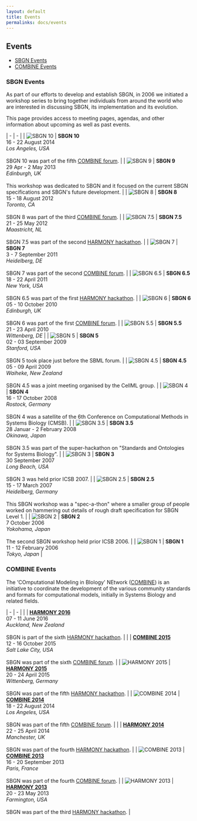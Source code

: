 ```yaml
---
layout: default
title: Events
permalinks: docs/events
---
```


## Events

*  [SBGN Events](#sbgn-events)
*  [COMBINE Events](#combine-events)

### SBGN Events

As part of our efforts to develop and establish SBGN, in 2006 we initiated a workshop series to bring together individuals from around the world who are interested in discussing SBGN, its implementation and its evolution.

This page provides access to meeting pages, agendas, and other information about upcoming as well as past events.

| - | - |
| ![SBGN 10](../images/events/SBGN10-100x100.jpg) | **SBGN 10**<br>16 - 22 August 2014<br>*Los Angeles, USA*<br><br>SBGN 10 was part of the fifth [COMBINE forum](http://co.mbine.org/events/COMBINE_2014). |
| ![SBGN 9](../images/events/SBGN9-100x100.png) | **SBGN 9**<br>29 Apr - 2 May 2013<br>*Edinburgh, UK*<br><br>This workshop was dedicated to SBGN and it focused on the current SBGN specifications and SBGN's future development. |
| ![SBGN 8](../images/events/SBGN8-100x100.jpg) | **SBGN 8**<br>15 - 18 August 2012<br>*Toronto, CA*<br><br>SBGN 8 was part of the third [COMBINE forum](http://co.mbine.org/events/COMBINE_2012). |
| ![SBGN 7.5](../images/events/SBGN7.5-100x100.jpg) | **SBGN 7.5**<br>21 - 25 May 2012<br>*Maastricht, NL*<br><br>SBGN 7.5 was part of the second [HARMONY hackathon](http://co.mbine.org/events/HARMONY_2012). |
| ![SBGN 7](../images/events/SBGN7-100x100.jpg) | **SBGN 7**<br>3 - 7 September 2011<br>*Heidelberg, DE*<br><br>SBGN 7 was part of the second [COMBINE forum](http://co.mbine.org/events/COMBINE_2011). |
| ![SBGN 6.5](../images/events/SBGN6.5-100x100.jpg) | **SBGN 6.5**<br>18 - 22 April 2011<br>*New York, USA*<br><br>SBGN 6.5 was part of the first [HARMONY hackathon](http://co.mbine.org/events/HARMONY_2011). |
| ![SBGN 6](../images/events/SBGN6-100x100.jpg) | **SBGN 6**<br>05 - 10 October 2010<br>*Edinburgh, UK*<br><br>SBGN 6 was part of the first [COMBINE forum](http://co.mbine.org/events/COMBINE_2010). |
| ![SBGN 5.5](../images/events/SBGN5.5-100x100.jpg) | **SBGN 5.5**<br>21 - 23 April 2010<br>*Wittenberg, DE* |
| ![SBGN 5](../images/events/SBGN5-100x100.jpg) | **SBGN 5**<br>02 - 03 September 2009<br>*Stanford, USA*<br><br>SBGN 5 took place just before the SBML forum. |
| ![SBGN 4.5](../images/events/SBGN4.5-100x100.jpg) | **SBGN 4.5**<br>05 - 09 April 2009<br>*Waiheke, New Zealand*<br><br>SBGN 4.5 was a joint meeting organised by the CellML group. |
| ![SBGN 4](../images/events/SBGN4-100x100.jpg) | **SBGN 4**<br>16 - 17 October 2008<br>*Rostock, Germany*<br><br>SBGN 4 was a satellite of the 6th Conference on Computational Methods in Systems Biology (CMSB). |
| ![SBGN 3.5](../images/events/SBGN3.5-100x100.jpg) | **SBGN 3.5**<br>28 Januar - 2 February 2008<br>*Okinawa, Japan*<br><br>SBGN 3.5 was part of the super-hackathon on "Standards and Ontologies for Systems Biology". |
| ![SBGN 3](../images/events/SBGN3-100x100.jpg) | **SBGN 3**<br>30 September 2007<br>*Long Beach, USA*<br><br>SBGN 3 was held prior ICSB 2007. |
| ![SBGN 2.5](../images/events/SBGN2.5-100x100.jpg) | **SBGN 2.5**<br>15 - 17 March 2007<br>*Heidelberg, Germany*<br><br>This SBGN workshop was a "spec-a-thon" where a smaller group of people worked on hammering out details of rough draft specification for SBGN Level 1. |
| ![SBGN 2](../images/events/SBGN2-100x100.jpg) | **SBGN 2**<br>7 October 2006<br>*Yokohama, Japan*<br><br>The second SBGN workshop held prior ICSB 2006. |
| ![SBGN 1](../images/events/SBGN1-100x100.jpg) | **SBGN 1**<br>11 - 12 February 2006<br>*Tokyo, Japan* |


### COMBINE Events

The 'COmputational Modeling in BIology' NEtwork ([COMBINE](http://co.mbine.org/)) is an initiative to coordinate the development of the various community standards and formats for computational models, initially in Systems Biology and related fields.

| - | - |
| | [**HARMONY 2016**](http://co.mbine.org/events/HARMONY_2016)<br>07 - 11 June 2016<br>*Auckland, New Zealand*<br><br>SBGN is part of the sixth [HARMONY hackathon](http://co.mbine.org/events/HARMONY_2016). |
| | [**COMBINE 2015**](http://co.mbine.org/events/COMBINE_2015)<br>12 - 16 October 2015<br>*Salt Lake City, USA*<br><br>SBGN was part of the sixth [COMBINE forum](http://co.mbine.org/events/COMBINE_2015). |
| ![HARMONY 2015](../images/events/HARMONY2015-100x100.jpg) | [**HARMONY 2015**](http://co.mbine.org/events/HARMONY_2015)<br>20 - 24 April 2015<br>*Wittenberg, Germany*<br><br>SBGN was part of the fifth [HARMONY hackathon](http://co.mbine.org/events/HARMONY_2015). |
| ![COMBINE 2014](../images/events/COMBINE2014-100x100.jpg) | [**COMBINE 2014**](http://co.mbine.org/events/COMBINE_2014)<br>18 - 22 August 2014<br>*Los Angeles, USA*<br><br>SBGN was part of the fifth [COMBINE forum](http://co.mbine.org/events/COMBINE_2014). |
| | [**HARMONY 2014**](http://co.mbine.org/events/HARMONY_2014)<br>22 - 25 April 2014<br>*Manchester, UK*<br><br>SBGN was part of the fourth [HARMONY hackathon](http://co.mbine.org/events/HARMONY_2014). |
| ![COMBINE 2013](../images/events/COMBINE2013-100x100.jpg) | [**COMBINE 2013**](http://co.mbine.org/events/COMBINE_2013)<br>16 - 20 September 2013<br>*Paris, France*<br><br>SBGN was part of the fourth [COMBINE forum](http://co.mbine.org/events/COMBINE_2013). |
| ![HARMONY 2013](../images/events/HARMONY2013-100x100.jpg) | [**HARMONY 2013**](http://co.mbine.org/events/HARMONY_2013)<br>20 - 23 May 2013<br>*Farmington, USA*<br><br>SBGN was part of the third [HARMONY hackathon](http://co.mbine.org/events/HARMONY_2013). |
